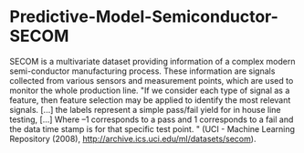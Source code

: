 # Predictive-Model-Semiconductor-SECOM
SECOM is a multivariate dataset providing information of a complex modern semi-conductor manufacturing process. These information are signals collected from various sensors and measurement points, which are used to monitor the whole production line. "If we consider each type of signal as a feature, then feature selection may be applied to identify the most relevant signals. [...] the labels represent a simple pass/fail yield for in house line testing, [...] Where –1 corresponds to a pass and 1 corresponds to a fail and the data time stamp is for that specific test point. " (UCI - Machine Learning Repository (2008), http://archive.ics.uci.edu/ml/datasets/secom).
